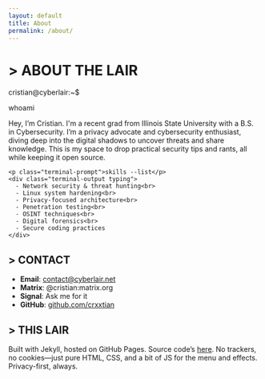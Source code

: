 ```yaml
---
layout: default
title: About
permalink: /about/
---
```


<div class="intro">
  <h1 class="glitch" data-text="> ABOUT THE LAIR">> ABOUT THE LAIR</h1>
</div>

<div class="terminal-window">
  <div class="terminal-header">
    <div class="terminal-dots">
      <span class="terminal-dot red"></span>
      <span class="terminal-dot yellow"></span>
      <span class="terminal-dot green"></span>
    </div>
    <span class="terminal-title">cristian@cyberlair:~$</span>
  </div>
  <div class="terminal-body">
    <p class="terminal-prompt">whoami</p>
    <div class="terminal-output typing">
      Hey, I’m Cristian. I'm a recent grad from Illinois State University with a B.S. in Cybersecurity. I’m a privacy advocate and cybersecurity enthusiast, diving deep into the digital shadows to uncover threats and share knowledge. This is my space to drop practical security tips and rants, all while keeping it open source.
    </div>

    <p class="terminal-prompt">skills --list</p>
    <div class="terminal-output typing">
      - Network security & threat hunting<br>
      - Linux system hardening<br>
      - Privacy-focused architecture<br>
      - Penetration testing<br>
      - OSINT techniques<br>
      - Digital forensics<br>
      - Secure coding practices
    </div>
  </div>
</div>

## > CONTACT

- **Email**: contact@cyberlair.net
- **Matrix**: @cristian:matrix.org
- **Signal**: Ask me for it
- **GitHub**: [github.com/crxxtian](https://github.com/crxxtian)

## > THIS LAIR

Built with Jekyll, hosted on GitHub Pages. Source code’s [here](https://github.com/crxxtian/crxxtian.github.io). No trackers, no cookies—just pure HTML, CSS, and a bit of JS for the menu and effects. Privacy-first, always.